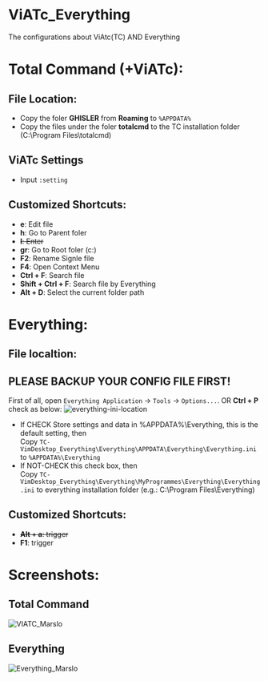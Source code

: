 ViATc_Everything
================

The configurations about ViAtc(TC) AND Everything

# Total Command (+ViATc):
## File Location:
- Copy the foler **GHISLER** from **Roaming** to `%APPDATA%`
- Copy the files under the foler **totalcmd** to the TC installation folder (C:\Program Files\totalcmd)

## ViATc Settings
- Input `:setting`

## Customized Shortcuts:
- **e**: Edit file
- **h**: Go to Parent foler
- <del>**l**: Enter</del>
- **gr**: Go to Root foler (c:\)
- **F2**: Rename Signle file
- **F4**: Open Context Menu
- **Ctrl + F**: Search file
- **Shift + Ctrl + F**: Search file by Everything
- **Alt + D**: Select the current folder path

# Everything:
## File localtion:
## PLEASE BACKUP YOUR CONFIG FILE FIRST!

First of all, open `Everything Application` -> `Tools` -> `Options...`. OR  **Ctrl + P** check as below:
![everything-ini-location](https://github.com/Marslo/TC-VimDesktop_Everything/blob/master/Images/everything-ini-location.png?raw=true)

- If CHECK Store settings and data in %APPDATA%\Everything, this is the default setting, then    
  Copy `TC-VimDesktop_Everything\Everything\APPDATA\Everything\Everything.ini` to `%APPDATA%\Everything`
- If NOT-CHECK this check box, then    
  Copy `TC-VimDesktop_Everything\Everything\MyProgrammes\Everything\Everything.ini` to everything installation folder (e.g.: C:\Program Files\Everything)

## Customized Shortcuts:
- <del>**Alt + a**: trigger</del>
- **F1**: trigger


# Screenshots:
## Total Command
![VIATC_Marslo](https://github.com/Marslo/TC-VimDesktop_Everything/blob/master/Images/Total_Command.png?raw=true)
## Everything
![Everything_Marslo](https://github.com/Marslo/TC-VimDesktop_Everything/blob/master/Images/Everything.png?raw=true)
